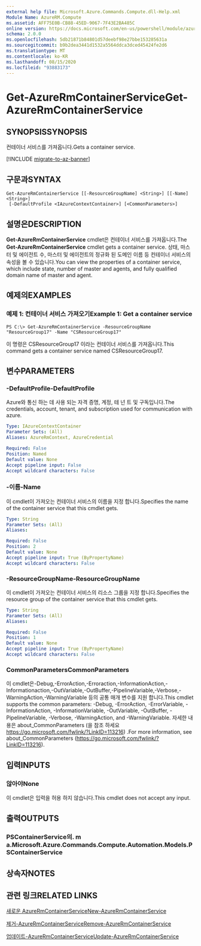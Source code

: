 ```yaml
---
external help file: Microsoft.Azure.Commands.Compute.dll-Help.xml
Module Name: AzureRM.Compute
ms.assetid: AFF75E0B-CB88-45ED-9067-7F43E2BA485C
online version: https://docs.microsoft.com/en-us/powershell/module/azurerm.compute/get-azurermcontainerservice
schema: 2.0.0
ms.openlocfilehash: 5db21871b84801d57deebf98e27bbe153285631a
ms.sourcegitcommit: b9b2dea3441d1532a5564ddca3dced45424fe2d6
ms.translationtype: MT
ms.contentlocale: ko-KR
ms.lasthandoff: 08/15/2020
ms.locfileid: "93883173"
---
```

# <span data-ttu-id="e34c9-101">Get-AzureRmContainerService</span><span class="sxs-lookup"><span data-stu-id="e34c9-101">Get-AzureRmContainerService</span></span>

## <span data-ttu-id="e34c9-102">SYNOPSIS</span><span class="sxs-lookup"><span data-stu-id="e34c9-102">SYNOPSIS</span></span>
<span data-ttu-id="e34c9-103">컨테이너 서비스를 가져옵니다.</span><span class="sxs-lookup"><span data-stu-id="e34c9-103">Gets a container service.</span></span>

[!INCLUDE [migrate-to-az-banner](../../includes/migrate-to-az-banner.md)]

## <span data-ttu-id="e34c9-104">구문과</span><span class="sxs-lookup"><span data-stu-id="e34c9-104">SYNTAX</span></span>

```
Get-AzureRmContainerService [[-ResourceGroupName] <String>] [[-Name] <String>]
 [-DefaultProfile <IAzureContextContainer>] [<CommonParameters>]
```

## <span data-ttu-id="e34c9-105">설명은</span><span class="sxs-lookup"><span data-stu-id="e34c9-105">DESCRIPTION</span></span>
<span data-ttu-id="e34c9-106">**Get-AzureRmContainerService** cmdlet은 컨테이너 서비스를 가져옵니다.</span><span class="sxs-lookup"><span data-stu-id="e34c9-106">The **Get-AzureRmContainerService** cmdlet gets a container service.</span></span>
<span data-ttu-id="e34c9-107">상태, 마스터 및 에이전트 수, 마스터 및 에이전트의 정규화 된 도메인 이름 등 컨테이너 서비스의 속성을 볼 수 있습니다.</span><span class="sxs-lookup"><span data-stu-id="e34c9-107">You can view the properties of a container service, which include state, number of master and agents, and fully qualified domain name of master and agent.</span></span>

## <span data-ttu-id="e34c9-108">예제의</span><span class="sxs-lookup"><span data-stu-id="e34c9-108">EXAMPLES</span></span>

### <span data-ttu-id="e34c9-109">예제 1: 컨테이너 서비스 가져오기</span><span class="sxs-lookup"><span data-stu-id="e34c9-109">Example 1: Get a container service</span></span>
```
PS C:\> Get-AzureRmContainerService -ResourceGroupName "ResourceGroup17" -Name "CSResourceGroup17"
```

<span data-ttu-id="e34c9-110">이 명령은 CSResourceGroup17 이라는 컨테이너 서비스를 가져옵니다.</span><span class="sxs-lookup"><span data-stu-id="e34c9-110">This command gets a container service named CSResourceGroup17.</span></span>

## <span data-ttu-id="e34c9-111">변수</span><span class="sxs-lookup"><span data-stu-id="e34c9-111">PARAMETERS</span></span>

### <span data-ttu-id="e34c9-112">-DefaultProfile</span><span class="sxs-lookup"><span data-stu-id="e34c9-112">-DefaultProfile</span></span>
<span data-ttu-id="e34c9-113">Azure와 통신 하는 데 사용 되는 자격 증명, 계정, 테 넌 트 및 구독입니다.</span><span class="sxs-lookup"><span data-stu-id="e34c9-113">The credentials, account, tenant, and subscription used for communication with azure.</span></span>

```yaml
Type: IAzureContextContainer
Parameter Sets: (All)
Aliases: AzureRmContext, AzureCredential

Required: False
Position: Named
Default value: None
Accept pipeline input: False
Accept wildcard characters: False
```

### <span data-ttu-id="e34c9-114">-이름</span><span class="sxs-lookup"><span data-stu-id="e34c9-114">-Name</span></span>
<span data-ttu-id="e34c9-115">이 cmdlet이 가져오는 컨테이너 서비스의 이름을 지정 합니다.</span><span class="sxs-lookup"><span data-stu-id="e34c9-115">Specifies the name of the container service that this cmdlet gets.</span></span>

```yaml
Type: String
Parameter Sets: (All)
Aliases: 

Required: False
Position: 2
Default value: None
Accept pipeline input: True (ByPropertyName)
Accept wildcard characters: False
```

### <span data-ttu-id="e34c9-116">-ResourceGroupName</span><span class="sxs-lookup"><span data-stu-id="e34c9-116">-ResourceGroupName</span></span>
<span data-ttu-id="e34c9-117">이 cmdlet이 가져오는 컨테이너 서비스의 리소스 그룹을 지정 합니다.</span><span class="sxs-lookup"><span data-stu-id="e34c9-117">Specifies the resource group of the container service that this cmdlet gets.</span></span>

```yaml
Type: String
Parameter Sets: (All)
Aliases: 

Required: False
Position: 1
Default value: None
Accept pipeline input: True (ByPropertyName)
Accept wildcard characters: False
```

### <span data-ttu-id="e34c9-118">CommonParameters</span><span class="sxs-lookup"><span data-stu-id="e34c9-118">CommonParameters</span></span>
<span data-ttu-id="e34c9-119">이 cmdlet은-Debug,-ErrorAction,-Erroraction,-InformationAction,-Informationaction,-OutVariable,-OutBuffer,-PipelineVariable,-Verbose,-WarningAction,-WarningVariable 등의 공통 매개 변수를 지원 합니다.</span><span class="sxs-lookup"><span data-stu-id="e34c9-119">This cmdlet supports the common parameters: -Debug, -ErrorAction, -ErrorVariable, -InformationAction, -InformationVariable, -OutVariable, -OutBuffer, -PipelineVariable, -Verbose, -WarningAction, and -WarningVariable.</span></span> <span data-ttu-id="e34c9-120">자세한 내용은 about_CommonParameters (을 참조 하세요 https://go.microsoft.com/fwlink/?LinkID=113216) .</span><span class="sxs-lookup"><span data-stu-id="e34c9-120">For more information, see about_CommonParameters (https://go.microsoft.com/fwlink/?LinkID=113216).</span></span>

## <span data-ttu-id="e34c9-121">입력</span><span class="sxs-lookup"><span data-stu-id="e34c9-121">INPUTS</span></span>

### <span data-ttu-id="e34c9-122">않아야</span><span class="sxs-lookup"><span data-stu-id="e34c9-122">None</span></span>
<span data-ttu-id="e34c9-123">이 cmdlet은 입력을 허용 하지 않습니다.</span><span class="sxs-lookup"><span data-stu-id="e34c9-123">This cmdlet does not accept any input.</span></span>

## <span data-ttu-id="e34c9-124">출력</span><span class="sxs-lookup"><span data-stu-id="e34c9-124">OUTPUTS</span></span>

### <span data-ttu-id="e34c9-125">PSContainerService의. m a.</span><span class="sxs-lookup"><span data-stu-id="e34c9-125">Microsoft.Azure.Commands.Compute.Automation.Models.PSContainerService</span></span>

## <span data-ttu-id="e34c9-126">상속자</span><span class="sxs-lookup"><span data-stu-id="e34c9-126">NOTES</span></span>

## <span data-ttu-id="e34c9-127">관련 링크</span><span class="sxs-lookup"><span data-stu-id="e34c9-127">RELATED LINKS</span></span>

[<span data-ttu-id="e34c9-128">새로운 AzureRmContainerService</span><span class="sxs-lookup"><span data-stu-id="e34c9-128">New-AzureRmContainerService</span></span>](./New-AzureRmContainerService.md)

[<span data-ttu-id="e34c9-129">제거-AzureRmContainerService</span><span class="sxs-lookup"><span data-stu-id="e34c9-129">Remove-AzureRmContainerService</span></span>](./Remove-AzureRmContainerService.md)

[<span data-ttu-id="e34c9-130">업데이트-AzureRmContainerService</span><span class="sxs-lookup"><span data-stu-id="e34c9-130">Update-AzureRmContainerService</span></span>](./Update-AzureRmContainerService.md)


